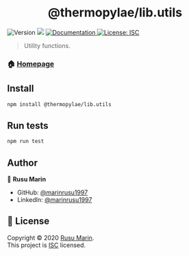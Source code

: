 <h1 align="center">@thermopylae/lib.utils</h1>
<p>
  <img alt="Version" src="https://img.shields.io/badge/version-0.0.1606049897-blue.svg?cacheSeconds=2592000" />
  <img src="https://img.shields.io/badge/node-%3E%3D14-blue.svg" />
<a href="http:/localhost:8080/doc" target="_blank">
  <img alt="Documentation" src="https://img.shields.io/badge/documentation-yes-brightgreen.svg" />
</a>
<a href="http:/localhost:8080/license" target="_blank">
  <img alt="License: ISC" src="https://img.shields.io/badge/License-ISC-yellow.svg" />
</a>
</p>

> Utility functions.

### 🏠 [Homepage](http://localhost:8080)


## Install

```sh
npm install @thermopylae/lib.utils
```

## Run tests

```sh
npm run test
```

## Author

👤 **Rusu Marin**

* GitHub: [@marinrusu1997](https://github.com/marinrusu1997)
* LinkedIn: [@marinrusu1997](https://linkedin.com/in/marinrusu1997)

## 📝 License

Copyright © 2020 [Rusu Marin](https://github.com/marinrusu1997). <br/>
This project is [ISC](http:/localhost:8080/license) licensed.
